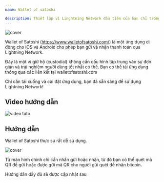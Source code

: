 ```yaml
---
name: Wallet of satoshi

description: Thiết lập ví Linghtning Network đầu tiên của bạn chỉ trong vòng 1 phút
---
```


![cover](assets/cover.webp)

Wallet of Satoshi (https://www.walletofsatoshi.com/) là một ứng dụng di động cho iOS và Android cho phép bạn gửi và nhận thanh toán qua Lightning Network.

Đây là một ví giữ hộ (custodial) không cần cấu hình tập trung vào sự đơn giản và trải nghiệm người dùng tốt nhất có thể. Bạn có thể tải ứng dụng thông qua các liên kết tại walletofsatoshi.com

Chỉ cần tải xuống và cài đặt ứng dụng, bạn đã sẵn sàng để sử dụng Lightning Network!

## Video hướng dẫn

![video tuto](https://youtu.be/Es4InK3lq5c)

## Hướng dẫn

Wallet of Satoshi thực sự rất dễ sử dụng.

![cover](assets/1.webp)

Từ màn hình chính chỉ cần nhấn gửi hoặc nhận, từ đó bạn có thể quét mã QR để gửi hoặc được gửi mã QR cho người gửi quét để nhận bitcoin.

Hướng dẫn đầy đủ sẽ được cập nhật sau
